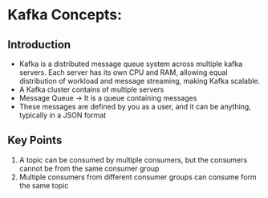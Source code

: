 # Kafka Concepts:

## Introduction
- Kafka is a distributed message queue system across multiple kafka servers. Each server has its own CPU and RAM,
allowing equal distribution of workload and message streaming, making Kafka scalable. 
- A Kafka cluster contains of multiple servers
- Message Queue -> It is a queue containing messages
- These messages are defined by you as a user, and it can be anything, typically in a JSON format


## Key Points
1. A topic can be consumed by multiple consumers, but the consumers cannot be from the same consumer group
2. Multiple consumers from different consumer groups can consume form the same topic
